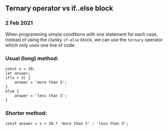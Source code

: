 ## Ternary operator vs if..else block

### 2 Feb 2021

When programming simple conditions with one statement for each case, instead of using the clunky `if-else` block, we can use the `ternary` operator which only uses one line of code.

### Usual (long) method:

```
const x = 10;
let answer;
if(x > 3) {
    answer = 'more than 3';
}
else {
    answer = 'less than 3';
}
```

### Shorter method:

```
const answer = x > 10 ? 'more than 3' : 'less than 3';
```
